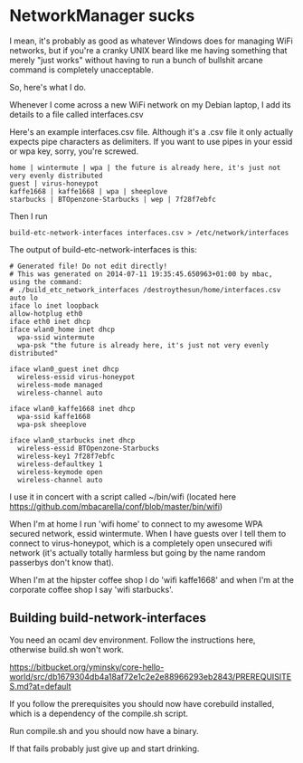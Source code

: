 NetworkManager sucks
====================

I mean, it's probably as good as whatever Windows does for managing WiFi networks,
but if you're a cranky UNIX beard like me having something that merely "just works" without
having to run a bunch of bullshit arcane command is completely unacceptable.

So, here's what I do.

Whenever I come across a new WiFi network on my Debian laptop, I add its details to a file called interfaces.csv

Here's an example interfaces.csv file.  Although it's a .csv file it only actually expects
pipe characters as delimiters.  If you want to use pipes in your essid or wpa key,
sorry, you're screwed.

```
home | wintermute | wpa | the future is already here, it's just not very evenly distributed
guest | virus-honeypot
kaffe1668 | kaffe1668 | wpa | sheeplove
starbucks | BTOpenzone-Starbucks | wep | 7f28f7ebfc
```

Then I run

```
build-etc-network-interfaces interfaces.csv > /etc/network/interfaces
```

The output of build-etc-network-interfaces is this:

```
# Generated file! Do not edit directly!
# This was generated on 2014-07-11 19:35:45.650963+01:00 by mbac, using the command:
# ./build_etc_network_interfaces /destroythesun/home/interfaces.csv
auto lo
iface lo inet loopback
allow-hotplug eth0
iface eth0 inet dhcp
iface wlan0_home inet dhcp
  wpa-ssid wintermute
  wpa-psk "the future is already here, it's just not very evenly distributed"

iface wlan0_guest inet dhcp
  wireless-essid virus-honeypot
  wireless-mode managed
  wireless-channel auto

iface wlan0_kaffe1668 inet dhcp
  wpa-ssid kaffe1668
  wpa-psk sheeplove

iface wlan0_starbucks inet dhcp
  wireless-essid BTOpenzone-Starbucks
  wireless-key1 7f28f7ebfc
  wireless-defaultkey 1
  wireless-keymode open
  wireless-channel auto
```

I use it in concert with a script called ~/bin/wifi (located here https://github.com/mbacarella/conf/blob/master/bin/wifi)

When I'm at home I run 'wifi home' to connect to my awesome WPA secured network, essid wintermute.
When I have guests over I tell them to connect to virus-honeypot, which is a completely open
unsecured wifi network (it's actually totally harmless but going by the name random passerbys don't know that).

When I'm at the hipster coffee shop I do 'wifi kaffe1668' and when I'm
at the corporate coffee shop I say 'wifi starbucks'.

Building build-network-interfaces
---------------------------------

You need an ocaml dev environment.  Follow the instructions here, otherwise build.sh won't work.

https://bitbucket.org/yminsky/core-hello-world/src/db1679304db4a18af72e1c2e2e88966293eb2843/PREREQUISITES.md?at=default

If you follow the prerequisites you should now have corebuild installed, which is a dependency of the compile.sh script.

Run compile.sh and you should now have a binary.

If that fails probably just give up and start drinking.


